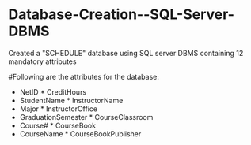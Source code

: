 # Database-Creation--SQL-Server-DBMS
Created a "SCHEDULE" database using SQL server DBMS containing  12 mandatory attributes

#Following are the attributes for the database: 
* NetID                   * CreditHours
* StudentName             * InstructorName
* Major                   * InstructorOffice
* GraduationSemester      * CourseClassroom
* Course#                 * CourseBook
* CourseName              * CourseBookPublisher
